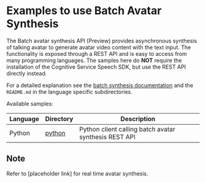 # Examples to use Batch Avatar Synthesis

The Batch avatar synthesis API (Preview) provides asynchronous synthesis of talking avatar to generate avatar video content with the text input.
The functionality is exposed through a REST API and is easy to access from many programming languages. The samples here do **NOT** require the installation of the Cognitive Service Speech SDK, but use the REST API directly instead.

For a detailed explanation see the [batch synthesis documentation](https://docs.microsoft.com/azure/cognitive-services/speech-service/batch-synthesis) and the `README.md` in the language specific subdirectories.

Available samples:

| Language | Directory | Description |
| ---------- | -------- | ----------- |
| Python | [python](python) | Python client calling batch avatar synthesis REST API |

## Note

Refer to [placeholder link] for real time avatar synthesis.
